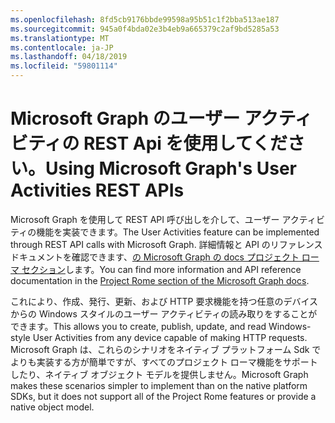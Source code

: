 ```yaml
---
ms.openlocfilehash: 8fd5cb9176bbde99598a95b51c1f2bba513ae187
ms.sourcegitcommit: 945a0f4bda02e3b4eb9a665379c2af9bd5285a53
ms.translationtype: MT
ms.contentlocale: ja-JP
ms.lasthandoff: 04/18/2019
ms.locfileid: "59801114"
---
```

# <a name="using-microsoft-graphs-user-activities-rest-apis"></a><span data-ttu-id="30f00-101">Microsoft Graph のユーザー アクティビティの REST Api を使用してください。</span><span class="sxs-lookup"><span data-stu-id="30f00-101">Using Microsoft Graph's User Activities REST APIs</span></span>

<span data-ttu-id="30f00-102">Microsoft Graph を使用して REST API 呼び出しを介して、ユーザー アクティビティの機能を実装できます。</span><span class="sxs-lookup"><span data-stu-id="30f00-102">The User Activities feature can be implemented through REST API calls with Microsoft Graph.</span></span> <span data-ttu-id="30f00-103">詳細情報と API のリファレンス ドキュメントを確認できます、[の Microsoft Graph の docs プロジェクト ローマ セクション](https://developer.microsoft.com/graph/docs/api-reference/beta/resources/project_rome_overview#activities)します。</span><span class="sxs-lookup"><span data-stu-id="30f00-103">You can find more information and API reference documentation in the [Project Rome section of the Microsoft Graph docs](https://developer.microsoft.com/graph/docs/api-reference/beta/resources/project_rome_overview#activities).</span></span>

<span data-ttu-id="30f00-104">これにより、作成、発行、更新、および HTTP 要求機能を持つ任意のデバイスからの Windows スタイルのユーザー アクティビティの読み取りをすることができます。</span><span class="sxs-lookup"><span data-stu-id="30f00-104">This allows you to create, publish, update, and read Windows-style User Activities from any device capable of making HTTP requests.</span></span> <span data-ttu-id="30f00-105">Microsoft Graph は、これらのシナリオをネイティブ プラットフォーム Sdk でよりも実装する方が簡単ですが、すべてのプロジェクト ローマ機能をサポートしたり、ネイティブ オブジェクト モデルを提供しません。</span><span class="sxs-lookup"><span data-stu-id="30f00-105">Microsoft Graph makes these scenarios simpler to implement than on the native platform SDKs, but it does not support all of the Project Rome features or provide a native object model.</span></span>